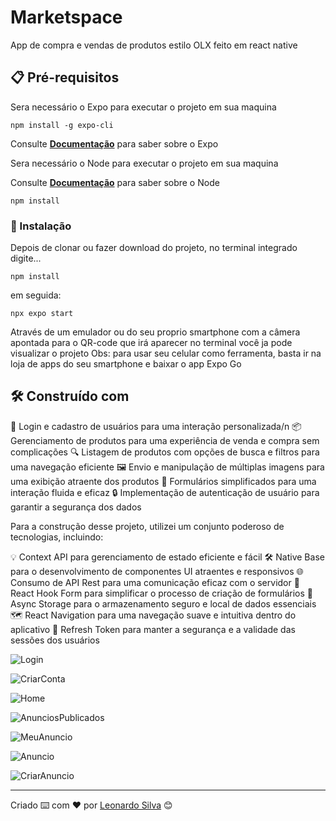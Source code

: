 # Marketspace

App de compra e vendas de produtos estilo OLX feito em react native 

## 📋 Pré-requisitos

Sera necessário o Expo para executar o projeto em sua maquina

```
npm install -g expo-cli
```

Consulte **[Documentação](https://docs.expo.dev/)** para saber sobre o Expo

Sera necessário o Node para executar o projeto em sua maquina

Consulte **[Documentação](https://nodejs.org/en)** para saber sobre o Node

```
npm install
```

### 🔧 Instalação

Depois de clonar ou fazer download do projeto, no terminal integrado digite...

```
npm install
```

em seguida:

```
npx expo start
```
Através de um emulador ou do seu proprio smartphone com a câmera apontada para o QR-code que irá aparecer no terminal 
você ja pode visualizar o projeto
Obs: para usar seu celular como ferramenta, basta ir na loja de apps do seu smartphone e baixar o app Expo Go

## 🛠️ Construído com


🔐 Login e cadastro de usuários para uma interação personalizada/n
📦 Gerenciamento de produtos para uma experiência de venda e compra sem complicações
🔍 Listagem de produtos com opções de busca e filtros para uma navegação eficiente
🖼 Envio e manipulação de múltiplas imagens para uma exibição atraente dos produtos
📝 Formulários simplificados para uma interação fluida e eficaz
🔒 Implementação de autenticação de usuário para garantir a segurança dos dados

Para a construção desse projeto, utilizei um conjunto poderoso de tecnologias, incluindo:

💡 Context API para gerenciamento de estado eficiente e fácil
🛠 Native Base para o desenvolvimento de componentes UI atraentes e responsivos
🌐 Consumo de API Rest para uma comunicação eficaz com o servidor
📝 React Hook Form para simplificar o processo de criação de formulários
💾 Async Storage para o armazenamento seguro e local de dados essenciais
🗺 React Navigation para uma navegação suave e intuitiva dentro do aplicativo
🔑 Refresh Token para manter a segurança e a validade das sessões dos usuários







![Login](https://github.com/leonardosilva97/Marketspace/blob/main/src/assets/imgs_app/login.PNG)

![CriarConta](https://github.com/leonardosilva97/Marketspace/blob/main/src/assets/imgs_app/Create.PNG)

![Home](https://github.com/leonardosilva97/Marketspace/blob/main/src/assets/imgs_app/home.PNG)

![AnunciosPublicados](https://github.com/leonardosilva97/Marketspace/blob/main/src/assets/imgs_app/Myad.PNG)

![MeuAnuncio](https://github.com/leonardosilva97/Marketspace/blob/main/src/assets/imgs_app/Ad.PNG)

![Anuncio](https://github.com/leonardosilva97/Marketspace/blob/main/src/assets/imgs_app/AdView.PNG)

![CriarAnuncio](https://github.com/leonardosilva97/Marketspace/blob/main/src/assets/imgs_app/createAd.PNG)



---
Criado ⌨️ com ❤️ por [Leonardo Silva](https://github.com/leonardosilva97) 😊
